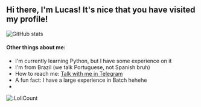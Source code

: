 ## Hi there, I'm Lucas! It's nice that you have visited my profile!
![GitHub stats](https://github-readme-stats.vercel.app/api?username=lucmsilva651&theme=synthwave&disable_animations=true&show=reviews,discussions_started&rank_icon=github&include_all_commits=true&)

#### Other things about me:
- I'm currently learning Python, but I have some experience on it
- I'm from Brazil (we talk Portuguese, not Spanish bruh)
- How to reach me: [Talk with me in Telegram](https://t.me/lucmsilva/)
- A fun fact: I have a large experience in Batch hehehe
- 
![:LoliCount](https://count.getloli.com/get/@:lucmsilva?theme=rule34)
